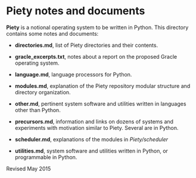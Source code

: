 Piety notes and documents
=========================

**Piety** is a notional operating system to be written in Python.
  This directory contains some notes and documents:

- **directories.md**, list of Piety directories and their contents.

- **gracle_excerpts.txt**, notes about a report on the proposed Gracle
    operating system.

- **language.md**, language processors for Python.

- **modules.md**, explanation of the Piety repository modular
    structure and directory organization.

- **other.md**, pertinent system software and utilities written in
    languages other than Python.

- **precursors.md**, information and links on dozens of systems and
    experiments with motivation similar to Piety.  Several are in
    Python.

- **scheduler.md**, explanations of the modules in *Piety/scheduler*

- **utilities.md**, system software and utilities written in Python,
    or programmable in Python.

Revised May 2015
